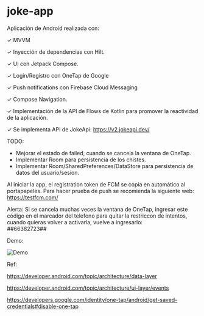 # joke-app

Aplicación de Android realizada con:

✓ MVVM

✓ Inyección de dependencias con Hilt.

✓ UI con Jetpack Compose.

✓ Login/Registro con OneTap de Google

✓ Push notifications con Firebase Cloud Messaging

✓ Compose Navigation.

✓ Implementación de la API de Flows de Kotlin para promover la reactividad de la aplicación.

✓ Se implementa API de JokeApi: https://v2.jokeapi.dev/ 





TODO:
- Mejorar el estado de failed, cuando se cancela la ventana de OneTap.
- Implementar Room para persistencia de los chistes.
- Implementar Room/SharedPreferences/DataStore para persistencia de datos del usuario/sesion.




Al iniciar la app, el registration token de FCM se copia en automático al portapapeles.
Para hacer prueba de push se recomienda la siguiente web:
https://testfcm.com/




Alerta: Si se cancela muchas veces la ventana de OneTap, ingresar este código en el marcador del telefono para quitar la restriccon de intentos, cuando quieras volver a activarla, vuelve a ingresarlo:  
*#*#66382723#*#*




Demo:

![Demo](https://user-images.githubusercontent.com/11370491/190273120-89e3ab46-1bd0-4530-9d84-423cd7a8ab8d.gif)





Ref:

https://developer.android.com/topic/architecture/data-layer

https://developer.android.com/topic/architecture/ui-layer/events

https://developers.google.com/identity/one-tap/android/get-saved-credentials#disable-one-tap
